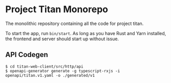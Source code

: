 # Project Titan Monorepo
The monolithic repository containing all the code for project titan.

To start the app, run `bin/start`. As long as you have Rust and Yarn installed,
the frontend and server should start up without issue.

## API Codegen

```
$ cd titan-web-client/src/http/api
$ openapi-generator generate -g typescript-rxjs -i openapi/titan.v1.yaml -o ./generated/v1
```
